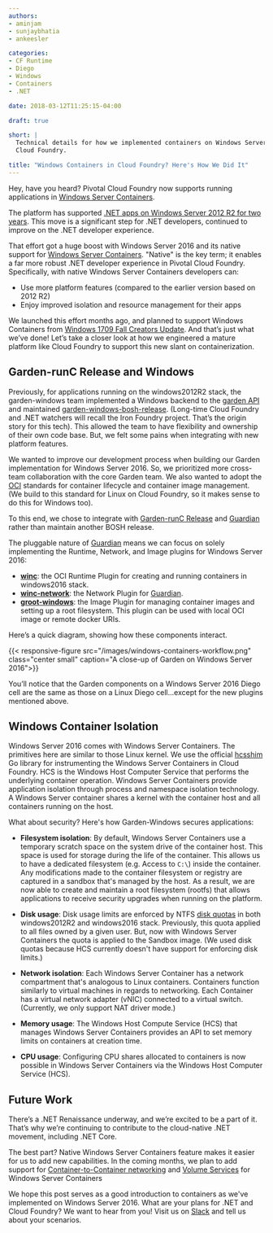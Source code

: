 ```yaml
---
authors:
- aminjam
- sunjaybhatia
- ankeesler

categories:
- CF Runtime
- Diego
- Windows
- Containers
- .NET

date: 2018-03-12T11:25:15-04:00

draft: true

short: |
  Technical details for how we implemented containers on Windows Server Core 2016 for Pivotal
  Cloud Foundry.

title: "Windows Containers in Cloud Foundry? Here's How We Did It"
---
```


Hey, have you heard? Pivotal Cloud Foundry now supports running
applications in [Windows Server Containers](https://docs.microsoft.com/en-us/virtualization/windowscontainers/about/).

The platform has supported [.NET apps on Windows Server 2012 R2 for two years](http://engineering.pivotal.io/post/windows-containerization-deep-dive/).
This move is a significant step for .NET developers, continued to improve on the .NET developer
experience.

That effort got a huge boost with Windows Server 2016 and its native
support for [Windows Server Containers](https://docs.microsoft.com/en-us/virtualization/windowscontainers/about/).
"Native" is the key term; it enables a far more robust .NET developer experience
in Pivotal Cloud Foundry. Specifically, with native Windows Server Containers developers can:

- Use more platform features (compared to the earlier version based on 2012 R2)
- Enjoy improved isolation and resource management for their apps

We launched this effort months ago, and planned to support Windows Containers from
[Windows 1709 Fall Creators Update](https://blogs.windows.com/windowsexperience/2018/01/11/windows-10-fall-creators-update-1709-fully-available/).
And that’s just what we’ve done! Let’s take a closer look at how we 
engineered a mature platform like Cloud Foundry to support this new slant on containerization.

Garden-runC Release and Windows
-------------------------
Previously, for applications running on the windows2012R2 stack, the
garden-windows team implemented a Windows backend to the [garden API](https://code.cloudfoundry.org/garden)
and maintained [garden-windows-bosh-release](https://github.com/cloudfoundry-incubator/garden-windows-bosh-release).
(Long-time Cloud Foundry and .NET watchers will recall the Iron Foundry project. That’s the origin story for this tech).
This allowed the team to have flexibility and ownership of their own code
base. But, we felt some pains when integrating with new platform features.

We wanted to improve our development process when building our Garden implementation for
Windows Server 2016. So, we prioritized more cross-team collaboration with the core
Garden team. We also wanted to adopt the [OCI](https://www.opencontainers.org/)
standards for container lifecycle  and container image management. 
(We build to this standard for Linux on Cloud Foundry, so it makes sense to do this for Windows too).

To this end, we chose to integrate with [Garden-runC Release](https://code.cloudfoundry.org/garden-runc-release)
and [Guardian](https://code.cloudfoundry.org/guardian) rather than maintain
another BOSH release.

The pluggable nature of [Guardian](https://code.cloudfoundry.org/guardian) means we can
focus on solely implementing the Runtime, Network, and Image  plugins for Windows Server 2016:

- [__winc__](https://code.cloudfoundry.org/winc): the
OCI Runtime Plugin for creating and running containers in windows2016 stack.
- [__winc-network__](https://code.cloudfoundry.org/winc): the
Network Plugin for [Guardian](https://code.cloudfoundry.org/guardian).
- [__groot-windows__](https://code.cloudfoundry.org/groot-windows): the
Image Plugin for managing container images and setting up a root filesystem.
This plugin can be used with local OCI image or remote docker URIs.


Here’s a quick diagram, showing how these components interact.

{{< responsive-figure src="/images/windows-containers-workflow.png" class="center small" caption="A close-up of Garden on Windows Server 2016">}}

You’ll notice that the Garden components on a Windows Server 2016 Diego cell
are the same as those on a Linux Diego cell...except for the new plugins mentioned above.

Windows Container Isolation
---------------------------

Windows Server 2016 comes with Windows Server Containers. The primitives here
are similar to those Linux kernel. We use the official [hcsshim](https://github.com/Microsoft/hcsshim)
Go library for instrumenting the Windows Server Containers in Cloud Foundry. HCS
is the Windows Host Computer Service that performs the underlying container operation.
Windows Server Containers provide application isolation through process and namespace isolation technology.
A Windows Server container shares a kernel with the container host and all containers running on the host.

What about security? Here's how Garden-Windows secures applications:

- __Filesystem isolation__: By default, Windows Server Containers use a
  temporary scratch space on the system drive of the container host.
  This space is used for storage during the life of the container.
  This allows us to have a dedicated filesystem (e.g. Access to `C:\`) inside the container.
  Any modifications made to the container filesystem or registry are captured
  in a sandbox that's managed by the host. As a result, we are now able to create and
  maintain a root filesystem (rootfs) that allows applications to receive security upgrades when running on the platform.
<!-- -->
- __Disk usage__: Disk usage limits are enforced by NTFS
[disk quotas](https://technet.microsoft.com/en-us/library/cc938945.aspx#XSLTsection128121120120)
  in both windows2012R2 and windows2016 stack.
  Previously, this quota applied to all files owned by a given user.
  But, now with Windows Server Containers the quota is applied to the Sandbox image.
  (We used disk quotas because HCS currently doesn't have support for
  enforcing disk limits.)
<!-- -->
- __Network isolation__: Each Windows Server Container has a network compartment
that's analogous to Linux containers. Containers function similarly
to virtual machines in regards to networking. Each Container has a virtual network
adapter (vNIC) connected to a virtual switch. (Currently, we only support NAT 
driver mode.)
<!-- -->
- __Memory usage__: The Windows Host Compute Service (HCS) that manages Windows Server
Containers provides an API to set memory limits on containers at creation time.
<!-- -->
- __CPU usage__: Configuring CPU shares allocated to containers is now possible
in Windows Server Containers via the Windows Host Computer Service (HCS).

Future Work
-----------

There’s a .NET Renaissance underway, and we’re excited to be a part of it.
That’s why we’re continuing to contribute to the cloud-native .NET movement,
including .NET Core.

The best part? Native Windows Server Containers feature makes it easier for
us to add new capabilities. In the coming months, we plan to add support for
[Container-to-Container networking](https://docs.cloudfoundry.org/concepts/understand-cf-networking.html)
and [Volume Services](https://docs.cloudfoundry.org/devguide/services/using-vol-services.html)
for Windows Server Containers

We hope this post serves as a good introduction to containers as we've 
implemented on Windows Server 2016. What are your plans for .NET and Cloud Foundry?
We want to hear from you! Visit us on
[Slack](https://cloudfoundry.slack.com/messages/garden-windows/) and tell us
about your scenarios.
